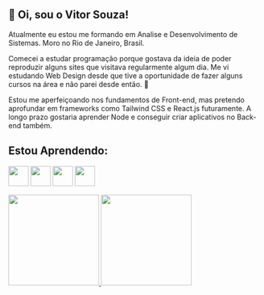 ## :wave: Oi, sou o Vitor Souza!

Atualmente eu estou me formando em Analise e Desenvolvimento de Sistemas. Moro no Rio de Janeiro, Brasil.

Comecei a estudar programação porque gostava da ideia de poder reproduzir alguns sites que visitava regularmente algum dia. Me vi estudando Web Design desde que
tive a oportunidade de fazer alguns cursos na área e não parei desde então. :grimacing:

Estou me aperfeiçoando nos fundamentos de Front-end, mas pretendo aprofundar em frameworks como Tailwind CSS e React.js futuramente.
A longo prazo gostaria aprender Node e conseguir criar aplicativos no Back-end também.

## Estou Aprendendo:
<img src="https://cdn.jsdelivr.net/gh/devicons/devicon/icons/html5/html5-original-wordmark.svg" width="40" height="40"/> <img src="https://cdn.jsdelivr.net/gh/devicons/devicon/icons/css3/css3-original-wordmark.svg" width="40" height="40"/> <img src="https://cdn.jsdelivr.net/gh/devicons/devicon/icons/javascript/javascript-original.svg" width="40" height="40"/> <img src="https://cdn.jsdelivr.net/gh/devicons/devicon/icons/git/git-original-wordmark.svg" width="40" height="40"/>


<div>
<a href="https://github.com/souza-vitor">
<img height="180em" src="https://github-readme-stats.vercel.app/api/top-langs/?username=souza-vitor&layout=compact&langs_count=7&theme=merko"/>
<img height="180em" src="https://github-readme-stats.vercel.app/api?username=souza-vitor&show_icons=true&theme=merko&include_all_commits=true&count_private=true"/>
</div>
          
          

<!---
souza-vitor/souza-vitor is a ✨ special ✨ repository because its `README.md` (this file) appears on your GitHub profile.
You can click the Preview link to take a look at your changes.
--->
